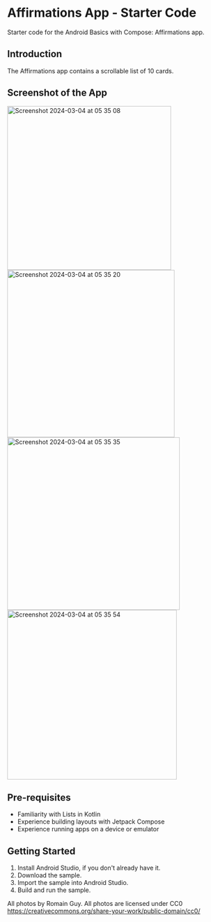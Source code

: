 Affirmations App - Starter Code
================================

Starter code for the Android Basics with Compose: Affirmations app.


Introduction
------------
The Affirmations app contains a scrollable list of 10 cards.

Screenshot of the App
------------
<img width="376" alt="Screenshot 2024-03-04 at 05 35 08" src="https://github.com/Hitendra27/Affirmations/assets/73651340/a26dd2f7-8b1c-41a3-9b07-3ed682fde2eb">
<img width="384" alt="Screenshot 2024-03-04 at 05 35 20" src="https://github.com/Hitendra27/Affirmations/assets/73651340/f258a55b-c501-416a-8fa0-6567d1f72d60">
<img width="396" alt="Screenshot 2024-03-04 at 05 35 35" src="https://github.com/Hitendra27/Affirmations/assets/73651340/ab5dd1cd-4ab3-47cf-82f4-6622433c9dc2">
<img width="389" alt="Screenshot 2024-03-04 at 05 35 54" src="https://github.com/Hitendra27/Affirmations/assets/73651340/dc30bfb2-9d41-4cf7-9e3f-a9976e9a45ca">

Pre-requisites
--------------
* Familiarity with Lists in Kotlin
* Experience building layouts with Jetpack Compose
* Experience running apps on a device or emulator


Getting Started
---------------
1. Install Android Studio, if you don't already have it.
2. Download the sample.
3. Import the sample into Android Studio.
4. Build and run the sample.

All photos by Romain Guy. All photos are licensed under CC0 https://creativecommons.org/share-your-work/public-domain/cc0/
